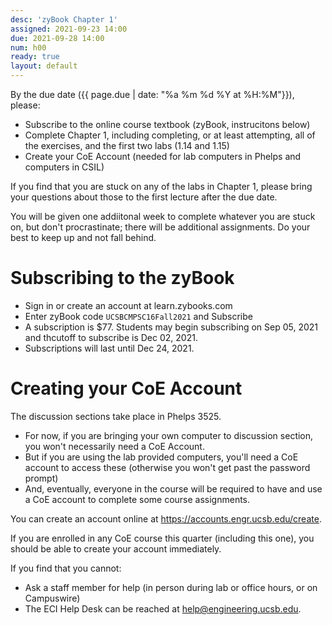 ```yaml
---
desc: 'zyBook Chapter 1'
assigned: 2021-09-23 14:00
due: 2021-09-28 14:00
num: h00
ready: true
layout: default
---
```


By the due date ({{ page.due | date: "%a %m %d %Y at %H:%M"}}), please:
* Subscribe to the online course textbook (zyBook, instrucitons below)
* Complete Chapter 1, including completing, or at least attempting, all of the exercises, and the first two labs (1.14 and 1.15)
* Create your CoE Account (needed for lab computers in Phelps and computers in CSIL)

If you find that you are stuck on any of the labs in Chapter 1, please bring your questions about those to the first lecture after the due date.

You will be given one addiitonal week to complete whatever you are stuck on, but don't procrastinate; there will be additional assignments.  Do your best to keep up and not fall behind.

# Subscribing to the zyBook

* Sign in or create an account at learn.zybooks.com
* Enter zyBook code `UCSBCMPSC16Fall2021` and Subscribe
* A subscription is $77. Students may begin subscribing on Sep 05, 2021 and thcutoff to subscribe is Dec 02, 2021.
* Subscriptions will last until Dec 24, 2021.

# Creating your CoE Account

The discussion sections take place in Phelps 3525.

* For now, if you are bringing your own computer to discussion section, you won't necessarily need a CoE Account.
* But if you are using the lab provided computers, you'll need a CoE account to access these (otherwise you won't get past the password prompt)
* And, eventually, everyone in the course will be required to have and use a CoE account to complete some course assignments.


You can create an account online at https://accounts.engr.ucsb.edu/create.

If you are enrolled in any CoE course this quarter (including this one), you should be able to create your account immediately.

If you find that you cannot:
* Ask a staff member for help (in person during lab or office hours, or on Campuswire)
* The ECI Help Desk can be reached at help@engineering.ucsb.edu.
